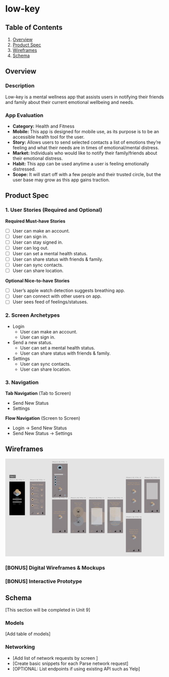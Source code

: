 # low-key

## Table of Contents
1. [Overview](#Overview)
1. [Product Spec](#Product-Spec)
1. [Wireframes](#Wireframes)
2. [Schema](#Schema)

## Overview
### Description
Low-key is a mental wellness app that assists users in notifying their friends and family about their current emotional wellbeing and needs.

### App Evaluation
- **Category:** Health and Fitness
- **Mobile:** This app is designed for mobile use, as its purpose is to be an accessible health tool for the user.
- **Story:** Allows users to send selected contacts a list of emotions they’re feeling and what their needs are in times of emotional/mental distress.
- **Market:** Individuals who would like to notify their family/friends about their emotional distress.
- **Habit:** This app can be used anytime a user is feeling emotionally distressed.
- **Scope:** It will start off with a few people and their trusted circle, but the user base may grow as this app gains traction.

## Product Spec

### 1. User Stories (Required and Optional)

**Required Must-have Stories**

- [ ] User can make an account.
- [ ] User can sign in.
- [ ] User can stay signed in.
- [ ] User can log out. 
- [ ] User can set a mental health status.
- [ ] User can share status with friends & family.
- [ ] User can sync contacts. 
- [ ] User can share location.  

**Optional Nice-to-have Stories**

- [ ] User’s apple watch detection suggests breathing app.
- [ ] User can connect with other users on app.
- [ ] User sees feed of feelings/statuses.

### 2. Screen Archetypes

* Login
   * User can make an account.
   * User can sign in.
* Send a new status.
   * User can set a mental health status. 
   * User can share status with friends & family. 
* Settings
   * User can sync contacts.
   * User can share location. 

### 3. Navigation

**Tab Navigation** (Tab to Screen)

* Send New Status
* Settings

**Flow Navigation** (Screen to Screen)

* Login -> Send New Status
* Send New Status -> Settings

## Wireframes
![Wireframes](wireframes1.PNG)

### [BONUS] Digital Wireframes & Mockups

### [BONUS] Interactive Prototype

## Schema 
[This section will be completed in Unit 9]
### Models
[Add table of models]
### Networking
- [Add list of network requests by screen ]
- [Create basic snippets for each Parse network request]
- [OPTIONAL: List endpoints if using existing API such as Yelp]
